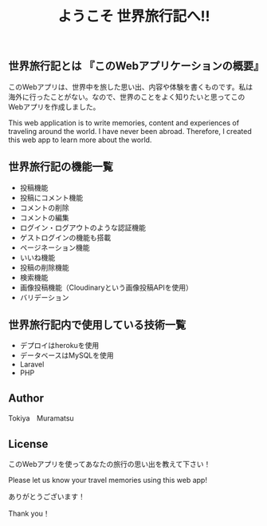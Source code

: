 
<h1 align="center">ようこそ 世界旅行記へ!!</h1>
&nbsp;

## 世界旅行記とは 『このWebアプリケーションの概要』
このWebアプリは、世界中を旅した思い出、内容や体験を書くものです。私は海外に行ったことがない。なので、世界のことをよく知りたいと思ってこのWebアプリを作成しました。

This web application is to write memories, content and experiences of traveling around the world. I have never been abroad. Therefore, I created this web app to learn more about the world.

## 世界旅行記の機能一覧
- 投稿機能
- 投稿にコメント機能
- コメントの削除
- コメントの編集
- ログイン・ログアウトのような認証機能
- ゲストログインの機能も搭載
- ページネーション機能
- いいね機能
- 投稿の削除機能
- 検索機能
- 画像投稿機能（Cloudinaryという画像投稿APIを使用）
- バリデーション

## 世界旅行記内で使用している技術一覧
- デプロイはherokuを使用
- データベースはMySQLを使用
- Laravel
- PHP

## Author
Tokiya　Muramatsu

## License
このWebアプリを使ってあなたの旅行の思い出を教えて下さい！

Please let us know your travel memories using this web app!

ありがとうございます！

Thank you！
  

